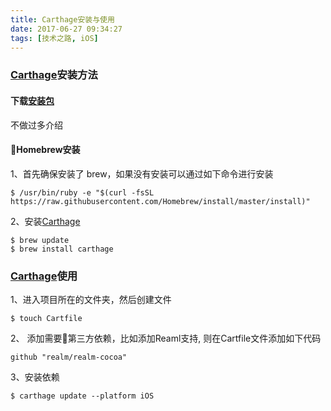 ```yaml
---
title: Carthage安装与使用
date: 2017-06-27 09:34:27
tags: [技术之路, iOS]
---
```

### [Carthage][1]安装方法
#### 下载[安装包][2] 
不做过多介绍
#### Homebrew安装
1、首先确保安装了 brew，如果没有安装可以通过如下命令进行安装
```
$ /usr/bin/ruby -e "$(curl -fsSL https://raw.githubusercontent.com/Homebrew/install/master/install)"
```
2、安装[Carthage][1]
```
$ brew update
$ brew install carthage
```

### [Carthage][1]使用
1、进入项目所在的文件夹，然后创建文件
```
$ touch Cartfile
```
2、 添加需要第三方依赖，比如添加Reaml支持, 则在Cartfile文件添加如下代码
```
github "realm/realm-cocoa"
```
3、安装依赖
```
$ carthage update --platform iOS 
```
[1]:https://github.com/Carthage/Carthage
[2]:https://github.com/Carthage/Carthage/releases